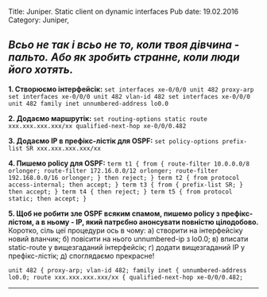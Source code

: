 Title: Juniper. Static client on dynamic interfaces
Pub date: 19.02.2016
Category: Juniper, 

_Всьо не так і всьо не то, коли твоя дівчина - пальто._
_Або як зробить странне, коли люди його хотять._
-----


**1. Створюємо інтерфейсік:**
`set interfaces xe-0/0/0 unit 482 proxy-arp
set interfaces xe-0/0/0 unit 482 vlan-id 482
set interfaces xe-0/0/0 unit 482 family inet unnumbered-address lo0.0`

**2. Додаємо маршрутік:**
`set routing-options static route xxx.xxx.xxx.xxx/xx qualified-next-hop xe-0/0/0.482`

**3. Додаємо IP в префікс-лістік для OSPF:**
`set policy-options prefix-list SR xxx.xxx.xxx.xxx/xx`

**4. Пишемо policy для OSPF:**
`term t1 {
from {
route-filter 10.0.0.0/8 orlonger;
route-filter 172.16.0.0/12 orlonger;
route-filter 192.168.0.0/16 orlonger;
}
then reject;
}
term t2 {
from protocol access-internal;
then accept;
}
term t3 {
from {
prefix-list SR;
}
then accept;
}
term t4 {
then reject;
}
term t5 {
from protocol static;
then accept;
}
`

**5. Щоб не робити зле OSPF всяким спамом, пишемо policy з префікс-лістом, а в ньому - IP, який патрєбно анонсувати повністю цілодобово.**
Коротко, сіль цеї процедури ось в чому:
а) створити на інтерфейсіку новий вланчик;
б) повісити на нього unnumbered-ip з lo0.0;
в) вписати static-route у вищезгаданий інтерфейсік;
г) додати вищезгаданий IP у префікс-лістік;
д) споглядаємо прекрасне!

`unit 482 {
proxy-arp;
vlan-id 482;
family inet {
unnumbered-address lo0.0;
route xxx.xxx.xxx.xxx/xx {
qualified-next-hop xe-0/0/0.482;`

-----

&nbsp;